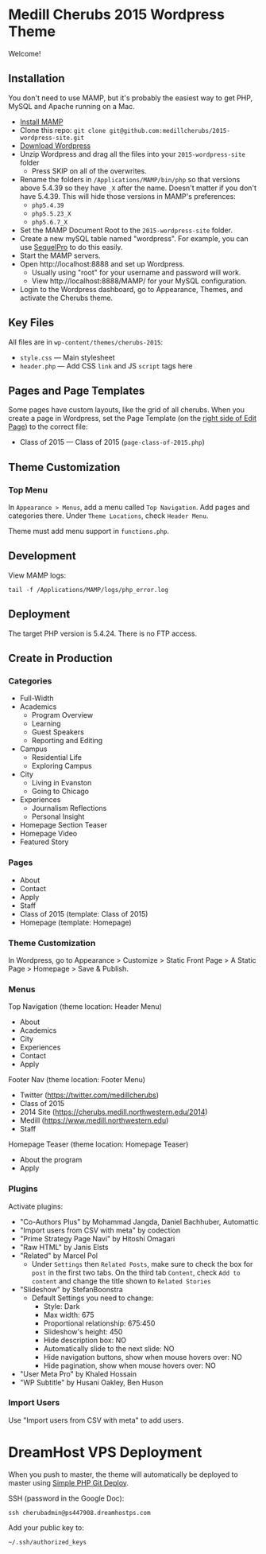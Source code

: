 # Medill Cherubs 2015 Wordpress Theme
Welcome!

## Installation

You don't need to use MAMP, but it's probably the easiest way to get PHP, MySQL and Apache running on a Mac.

* [Install MAMP](https://www.mamp.info/en/downloads/)
* Clone this repo: `git clone git@github.com:medillcherubs/2015-wordpress-site.git`
* [Download Wordpress](https://wordpress.org/download/)
* Unzip Wordpress and drag all the files into your `2015-wordpress-site` folder
    - Press SKIP on all of the overwrites.
* Rename the folders in `/Applications/MAMP/bin/php` so that versions above 5.4.39 so they have `_X` after the name. Doesn't matter if you don't have 5.4.39. This will hide those versions in MAMP's preferences:
  * `php5.4.39`
  * `php5.5.23_X`
  * `php5.6.7_X`
* Set the MAMP Document Root to the `2015-wordpress-site` folder.
* Create a new mySQL table named "wordpress". For example, you can use [SequelPro](http://www.sequelpro.com/) to do this easily.
* Start the MAMP servers.
* Open http://localhost:8888 and set up Wordpress.
    - Usually using "root" for your username and password will work.
    - View http://localhost:8888/MAMP/ for your MySQL configuration.
* Login to the Wordpress dashboard, go to Appearance, Themes, and activate the Cherubs theme.

## Key Files

All files are in `wp-content/themes/cherubs-2015`:

* `style.css` — Main stylesheet
* `header.php` — Add CSS `link` and JS `script` tags here

## Pages and Page Templates

Some pages have custom layouts, like the grid of all cherubs. When you create a page in Wordpress, set the Page Template (on the [right side of Edit Page](https://cloud.githubusercontent.com/assets/333527/8890884/22107e04-32d7-11e5-912f-f190873d1354.png)) to the correct file:

* Class of 2015 — Class of 2015 (`page-class-of-2015.php`)

## Theme Customization

### Top Menu

In `Appearance > Menus`, add a menu called `Top Navigation`. Add pages and categories there. Under `Theme Locations`, check `Header Menu`.

Theme must add menu support in `functions.php`.

## Development

View MAMP logs:

```
tail -f /Applications/MAMP/logs/php_error.log
```

## Deployment

The target PHP version is 5.4.24. There is no FTP access.

## Create in Production

### Categories

* Full-Width
* Academics
  * Program Overview
  * Learning
  * Guest Speakers
  * Reporting and Editing
* Campus
  * Residential Life
  * Exploring Campus
* City
  * Living in Evanston
  * Going to Chicago
* Experiences
  * Journalism Reflections
  * Personal Insight
* Homepage Section Teaser
* Homepage Video
* Featured Story

### Pages

* About
* Contact
* Apply
* Staff
* Class of 2015 (template: Class of 2015)
* Homepage (template: Homepage)

### Theme Customization

In Wordpress, go to Appearance > Customize > Static Front Page > A Static Page > Homepage > Save & Publish.

### Menus

Top Navigation (theme location: Header Menu)
* About
* Academics
* City
* Experiences
* Contact
* Apply

Footer Nav (theme location: Footer Menu)
* Twitter (https://twitter.com/medillcherubs)
* Class of 2015
* 2014 Site (https://cherubs.medill.northwestern.edu/2014)
* Medill (https://www.medill.northwestern.edu)
* Staff

Homepage Teaser (theme location: Homepage Teaser)
* About the program
* Apply

### Plugins

Activate plugins:

* "Co-Authors Plus" by Mohammad Jangda, Daniel Bachhuber, Automattic
* "Import users from CSV with meta" by codection
* "Prime Strategy Page Navi" by Hitoshi Omagari
* "Raw HTML" by Janis Elsts
* "Related" by Marcel Pol
    - Under `Settings` then `Related Posts`, make sure to check the box for `post` in the first two tabs. On the third tab `Content`, check `Add to content` and change the title shown to `Related Stories`
* "Slideshow" by StefanBoonstra
    - Default Settings you need to change:
        + Style: Dark
        + Max width: 675
        + Proportional relationship: 675:450
        + Slideshow's height: 450
        + Hide description box: NO
        + Automatically slide to the next slide: NO
        + Hide navigation buttons, show when mouse hovers over: NO
        + Hide pagination, show when mouse hovers over: NO
* "User Meta Pro" by Khaled Hossain
* "WP Subtitle" by Husani Oakley, Ben Huson

### Import Users

Use "Import users from CSV with meta" to add users.

# DreamHost VPS Deployment

When you push to master, the theme will automatically be deployed to master using [Simple PHP Git Deploy](https://github.com/markomarkovic/simple-php-git-deploy).


SSH (password in the Google Doc):

```
ssh cherubadmin@ps447908.dreamhostps.com
```

Add your public key to:

```
~/.ssh/authorized_keys
```
